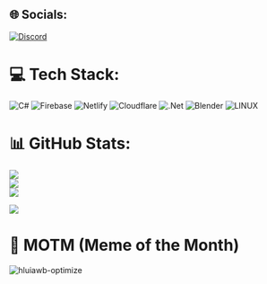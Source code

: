 
## 🌐 Socials:
[![Discord](https://img.shields.io/badge/Discord-%237289DA.svg?logo=discord&logoColor=white)](https://discord.com/users/230350749870063626) 

# 💻 Tech Stack:
![C#](https://img.shields.io/badge/c%23-%23239120.svg?style=flat&logo=c-sharp&logoColor=white) ![Firebase](https://img.shields.io/badge/firebase-%23039BE5.svg?style=flat&logo=firebase) ![Netlify](https://img.shields.io/badge/netlify-%23000000.svg?style=flat&logo=netlify&logoColor=#00C7B7) ![Cloudflare](https://img.shields.io/badge/Cloudflare-F38020?style=flat&logo=Cloudflare&logoColor=white) ![.Net](https://img.shields.io/badge/.NET-5C2D91?style=flat&logo=.net&logoColor=white) ![Blender](https://img.shields.io/badge/blender-%23F5792A.svg?style=flat&logo=blender&logoColor=white) ![LINUX](https://img.shields.io/badge/Linux-FCC624?style=flat&logo=linux&logoColor=black)
# 📊 GitHub Stats:
![](https://github-readme-stats.vercel.app/api?username=sylnova&theme=dark&hide_border=false&include_all_commits=false&count_private=false)<br/>
![](https://github-readme-streak-stats.herokuapp.com/?user=sylnova&theme=dark&hide_border=false)<br/>
![](https://github-readme-stats.vercel.app/api/top-langs/?username=sylnova&theme=dark&hide_border=false&include_all_commits=false&count_private=false&layout=compact)

[![](https://visitcount.itsvg.in/api?id=sylnova&icon=0&color=12)](https://visitcount.itsvg.in)
# 🤣 MOTM (Meme of the Month)
![hluiawb-optimize](https://github.com/sylnova/sylnova/assets/93147592/5db6796d-0a7e-4ffd-a52a-c811fc691aa7)
